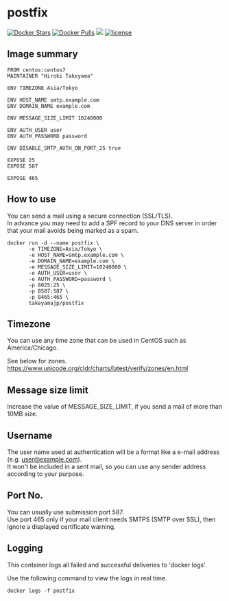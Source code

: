 # postfix
[![Docker Stars](https://img.shields.io/docker/stars/takeyamajp/postfix.svg)](https://hub.docker.com/r/takeyamajp/postfix/)
[![Docker Pulls](https://img.shields.io/docker/pulls/takeyamajp/postfix.svg)](https://hub.docker.com/r/takeyamajp/postfix/)
[![](https://img.shields.io/badge/GitHub-Dockerfile-orange.svg)](https://github.com/takeyamajp/docker-postfix/blob/master/Dockerfile)
[![license](https://img.shields.io/github/license/takeyamajp/docker-postfix.svg)](https://github.com/takeyamajp/docker-postfix/blob/master/LICENSE)

## Image summary
    FROM centos:centos7  
    MAINTAINER "Hiroki Takeyama"
    
    ENV TIMEZONE Asia/Tokyo
    
    ENV HOST_NAME smtp.example.com  
    ENV DOMAIN_NAME example.com
    
    ENV MESSAGE_SIZE_LIMIT 10240000
    
    ENV AUTH_USER user  
    ENV AUTH_PASSWORD password
    
    ENV DISABLE_SMTP_AUTH_ON_PORT_25 true
    
    EXPOSE 25  
    EXPOSE 587
    
    EXPOSE 465

## How to use
You can send a mail using a secure connection (SSL/TLS).  
In advance you may need to add a SPF record to your DNS server in order that your mail avoids being marked as a spam.

    docker run -d --name postfix \  
           -e TIMEZONE=Asia/Tokyo \  
           -e HOST_NAME=smtp.example.com \  
           -e DOMAIN_NAME=example.com \  
           -e MESSAGE_SIZE_LIMIT=10240000 \  
           -e AUTH_USER=user \  
           -e AUTH_PASSWORD=password \  
           -p 8025:25 \  
           -p 8587:587 \  
           -p 8465:465 \  
           takeyamajp/postfix 

## Timezone
You can use any time zone that can be used in CentOS such as America/Chicago.  

See below for zones.  
https://www.unicode.org/cldr/charts/latest/verify/zones/en.html

## Message size limit
Increase the value of MESSAGE_SIZE_LIMIT, if you send a mail of more than 10MB size.

## Username
The user name used at authentication will be a format like a e-mail address (e.g. user@example.com).  
It won't be included in a sent mail, so you can use any sender address according to your purpose.

## Port No.
You can usually use submission port 587.  
Use port 465 only if your mail client needs SMTPS (SMTP over SSL), then ignore a displayed certificate warning.

## Logging
This container logs all failed and successful deliveries to 'docker logs'.

Use the following command to view the logs in real time.

    docker logs -f postfix
